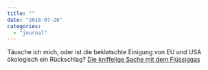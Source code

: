 ```yaml
---
title: ""
date: "2018-07-26"
categories: 
  - "journal"
---
```


Täusche ich mich, oder ist die beklatschte Einigung von EU und USA ökologisch ein Rückschlag? [Die kniffelige Sache mit dem Flüssiggas](http://www.faz.net/aktuell/wirtschaft/die-kniffelige-sache-mit-dem-fluessiggas-15709416.html)
